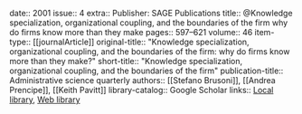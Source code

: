 date:: 2001
issue:: 4
extra:: Publisher: SAGE Publications
title:: @Knowledge specialization, organizational coupling, and the boundaries of the firm why do firms know more than they make
pages:: 597–621
volume:: 46
item-type:: [[journalArticle]]
original-title:: "Knowledge specialization, organizational coupling, and the boundaries of the firm: why do firms know more than they make?"
short-title:: "Knowledge specialization, organizational coupling, and the boundaries of the firm"
publication-title:: Administrative science quarterly
authors:: [[Stefano Brusoni]], [[Andrea Prencipe]], [[Keith Pavitt]]
library-catalog:: Google Scholar
links:: [Local library](zotero://select/library/items/Z7VAY6VA), [Web library](https://www.zotero.org/users/6520516/items/Z7VAY6VA)
